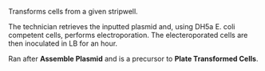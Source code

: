Transforms cells from a given stripwell.

The technician retrieves the inputted plasmid and, using DH5a E. coli competent cells, performs electroporation. The electeroporated cells are then inoculated in LB for an hour.

Ran after **Assemble Plasmid** and is a precursor to **Plate Transformed Cells**.